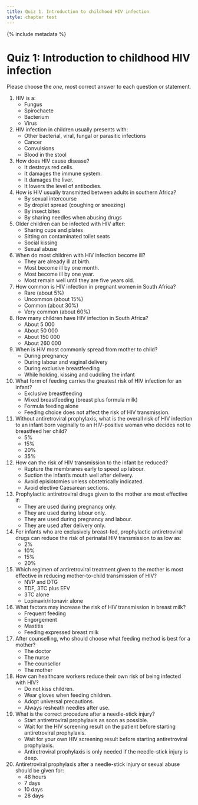 ```yaml
---
title: Quiz 1. Introduction to childhood HIV infection
style: chapter test
---
```


{% include metadata %}

# Quiz 1: Introduction to childhood HIV infection

Please choose the *one*, most correct answer to each question or statement.

1.	HIV is a:
	-	Fungus
	-	Spirochaete
	-	Bacterium
	+	Virus
2.	HIV infection in children usually presents with:
	+	Other bacterial, viral, fungal or parasitic infections
	-	Cancer
	-	Convulsions
	-	Blood in the stool
3.	How does HIV cause disease?
	-	It destroys red cells.
	+	It damages the immune system.
	-	It damages the liver.
	-	It lowers the level of antibodies.
4.	How is HIV usually transmitted between adults in southern Africa?
	+	By sexual intercourse
	-	By droplet spread (coughing or sneezing)
	-	By insect bites
	-	By sharing needles when abusing drugs
5.	Older children can be infected with HIV after:
	-	Sharing cups and plates
	-	Sitting on contaminated toilet seats
	-	Social kissing
	+	Sexual abuse
6.	When do most children with HIV infection become ill?
	-	They are already ill at birth.
	-	Most become ill by one month.
	+	Most become ill by one year.
	-	Most remain well until they are five years old.
7.	How common is HIV infection in pregnant women in South Africa?
	-	Rare (about 5%)
	-	Uncommon (about 15%)
	+	Common (about 30%)
	-	Very common (about 60%)
8.	How many children have HIV infection in South Africa?
	-	About 5 000
	-	About 50 000
	-	About 150 000
	+	About 260 000
9.	When is HIV most commonly spread from mother to child?
	-	During pregnancy
	+	During labour and vaginal delivery
	-	During exclusive breastfeeding
	-	While holding, kissing and cuddling the infant
10.	What form of feeding carries the greatest risk of HIV infection for an infant?
	-	Exclusive breastfeeding
	+	Mixed breastfeeding (breast plus formula milk)
	-	Formula feeding alone
	-	Feeding choice does not affect the risk of HIV transmission.
11.	Without antiretroviral prophylaxis, what is the overall risk of HIV infection to an infant born vaginally to an HIV-positive woman who decides not to breastfeed her child?
	-	5%
	-	15%
	+	20%
	-	35%
12.	How can the risk of HIV transmission to the infant be reduced?
	-	Rupture the membranes early to speed up labour.
	-	Suction the infant’s mouth well after delivery.
	+	Avoid episiotomies unless obstetrically indicated.
	-	Avoid elective Caesarean sections.
13.	Prophylactic antiretroviral drugs given to the mother are most effective if:
	-	They are used during pregnancy only.
	-	They are used during labour only.
	+	They are used during pregnancy and labour.
	-	They are used after delivery only.
14.	For infants who are exclusively breast-fed, prophylactic antiretroviral drugs can reduce the risk of perinatal HIV transmission to as low as:
	+	2%
	-	10%
	-	15%
	-	20%
15.	Which regimen of antiretroviral treatment given to the mother is most effective in reducing mother-to-child transmission of HIV?
	-	NVP and DTG
	+	TDF, 3TC plus EFV
	-	3TC alone
	-	Lopinavir/ritonavir alone
16.	What factors may increase the risk of HIV transmission in breast milk?
	-	Frequent feeding
	-	Engorgement
	+	Mastitis
	-	Feeding expressed breast milk
17.	After counselling, who should choose what feeding method is best for a mother?
	-	The doctor
	-	The nurse
	-	The counsellor
	+	The mother
18.	How can healthcare workers reduce their own risk of being infected with HIV?
	-	Do not kiss children.
	-	Wear gloves when feeding children.
	+	Adopt universal precautions.
	-	Always resheath needles after use.
19.	What is the correct procedure after a needle-stick injury?
	+	Start antiretroviral prophylaxis as soon as possible.
	-	Wait for the HIV screening result on the patient before starting antiretroviral prophylaxis.
	-	Wait for your own HIV screening result before starting antiretroviral prophylaxis.
	-	Antiretroviral prophylaxis is only needed if the needle-stick injury is deep.
20.	Antiretroviral prophylaxis after a needle-stick injury or sexual abuse should be given for:
	-	48 hours
	-	7 days
	-	10 days
	+	28 days